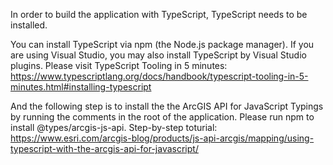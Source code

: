 In order to build the application with TypeScript, TypeScript needs to be installed.

You can install TypeScript via npm (the Node.js package manager).
If you are using Visual Studio, you may also install TypeScript by Visual Studio plugins.
Please visit TypeScript Tooling in 5 minutes: https://www.typescriptlang.org/docs/handbook/typescript-tooling-in-5-minutes.html#installing-typescript

And the following step is to install the the ArcGIS API for JavaScript Typings by running the comments in the root of the application.
Please run npm to install @types/arcgis-js-api.
Step-by-step toturial: https://www.esri.com/arcgis-blog/products/js-api-arcgis/mapping/using-typescript-with-the-arcgis-api-for-javascript/

